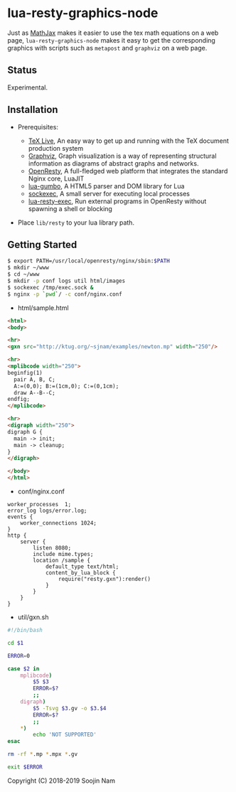 lua-resty-graphics-node
=======
Just as [MathJax](https://www.mathjax.org/) makes it easier to use the tex math equations on a web page, `lua-resty-graphics-node` makes it easy to get the corresponding graphics with scripts such as `metapost` and `graphviz` on a web page.

Status
------
Experimental.

Installation
------------
- Prerequisites:
  
  - [TeX Live](https://www.tug.org/texlive/), An easy way to get up and running with the TeX document production system
  - [Graphviz](https://www.graphviz.org/), Graph visualization is a way of representing structural information as diagrams of abstract graphs and networks.
  - [OpenResty](http://openresty.org/en/), A full-fledged web platform that integrates the standard Nginx core, LuaJIT
  - [lua-gumbo](https://craigbarnes.gitlab.io/lua-gumbo/), A HTML5 parser and DOM library for Lua
  - [sockexec](https://github.com/jprjr/sockexec), A small server for executing local processes
  - [lua-resty-exec](https://github.com/jprjr/lua-resty-exec), Run external programs in OpenResty without spawning a shell or blocking

- Place `lib/resty` to your lua library path.

Getting Started
---------------
```bash
$ export PATH=/usr/local/openresty/nginx/sbin:$PATH
$ mkdir ~/www
$ cd ~/www
$ mkdir -p conf logs util html/images
$ sockexec /tmp/exec.sock &
$ nginx -p `pwd`/ -c conf/nginx.conf
```

- html/sample.html
```html
<html>
<body>

<hr>
<gxn src="http://ktug.org/~sjnam/examples/newton.mp" width="250"/>

<hr>
<mplibcode width="250">
beginfig(1)
  pair A, B, C;
  A:=(0,0); B:=(1cm,0); C:=(0,1cm);
  draw A--B--C;
endfig;
</mplibcode>

<hr>
<digraph width="250">
digraph G {
  main -> init;
  main -> cleanup;
}
</digraph>

</body>
</html>
```

- conf/nginx.conf
```
worker_processes  1;
error_log logs/error.log;
events {
    worker_connections 1024;
}
http {
    server {
        listen 8080;
        include mime.types;
        location /sample {
            default_type text/html;
            content_by_lua_block {
                require("resty.gxn"):render()
            }
        }
    }
}
```

- util/gxn.sh
```bash
#!/bin/bash

cd $1

ERROR=0

case $2 in
    mplibcode)
        $5 $3
        ERROR=$?
        ;;
    digraph)
        $5 -Tsvg $3.gv -o $3.$4
        ERROR=$?
        ;;
    *)
        echo 'NOT SUPPORTED'
esac

rm -rf *.mp *.mpx *.gv

exit $ERROR
```

Copyright (C) 2018-2019 Soojin Nam

